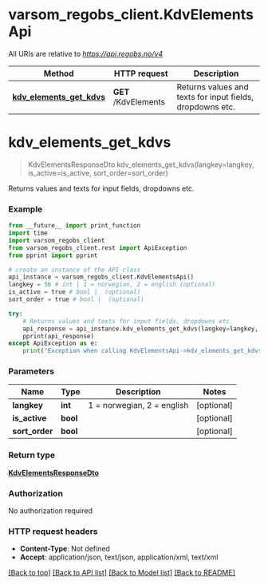 # varsom_regobs_client.KdvElementsApi

All URIs are relative to *https://api.regobs.no/v4*

Method | HTTP request | Description
------------- | ------------- | -------------
[**kdv_elements_get_kdvs**](KdvElementsApi.md#kdv_elements_get_kdvs) | **GET** /KdvElements | Returns values and texts for input fields, dropdowns etc.

# **kdv_elements_get_kdvs**
> KdvElementsResponseDto kdv_elements_get_kdvs(langkey=langkey, is_active=is_active, sort_order=sort_order)

Returns values and texts for input fields, dropdowns etc.

### Example
```python
from __future__ import print_function
import time
import varsom_regobs_client
from varsom_regobs_client.rest import ApiException
from pprint import pprint

# create an instance of the API class
api_instance = varsom_regobs_client.KdvElementsApi()
langkey = 56 # int | 1 = norwegian, 2 = english (optional)
is_active = true # bool |  (optional)
sort_order = true # bool |  (optional)

try:
    # Returns values and texts for input fields, dropdowns etc.
    api_response = api_instance.kdv_elements_get_kdvs(langkey=langkey, is_active=is_active, sort_order=sort_order)
    pprint(api_response)
except ApiException as e:
    print("Exception when calling KdvElementsApi->kdv_elements_get_kdvs: %s\n" % e)
```

### Parameters

Name | Type | Description  | Notes
------------- | ------------- | ------------- | -------------
 **langkey** | **int**| 1 &#x3D; norwegian, 2 &#x3D; english | [optional] 
 **is_active** | **bool**|  | [optional] 
 **sort_order** | **bool**|  | [optional] 

### Return type

[**KdvElementsResponseDto**](KdvElementsResponseDto.md)

### Authorization

No authorization required

### HTTP request headers

 - **Content-Type**: Not defined
 - **Accept**: application/json, text/json, application/xml, text/xml

[[Back to top]](#) [[Back to API list]](../README.md#documentation-for-api-endpoints) [[Back to Model list]](../README.md#documentation-for-models) [[Back to README]](../README.md)


